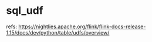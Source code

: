 # sql_udf

refs:
https://nightlies.apache.org/flink/flink-docs-release-1.15/docs/dev/python/table/udfs/overview/
